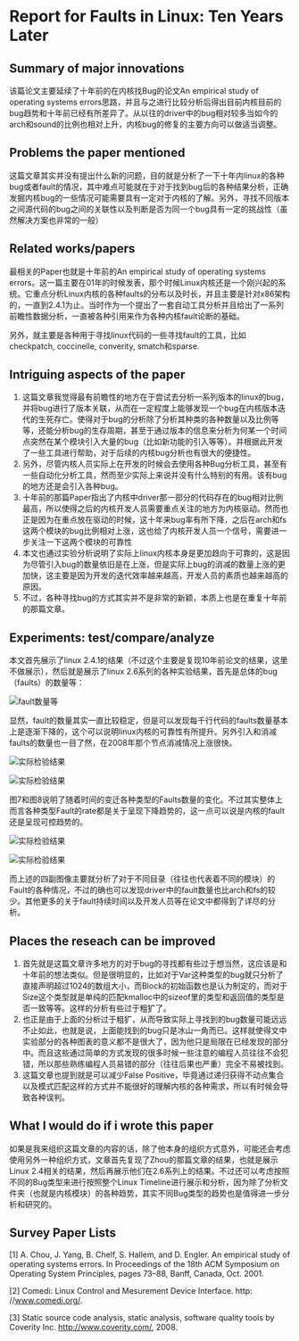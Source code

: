 # Report for Faults in Linux: Ten Years Later

## Summary of major innovations

该篇论文主要延续了十年前的在内核找Bug的论文An empirical study of operating systems errors思路，并且与之进行比较分析后得出目前内核目前的bug趋势和十年前已经有所差异了。从以往的driver中的bug相对较多当如今的arch和sound的比例也相对上升，内核bug的修复的主要方向可以做适当调整。

## Problems the paper mentioned

这篇文章其实并没有提出什么新的问题，目的就是分析了一下十年内linux的各种bug或者fault的情况，其中难点可能就在于对于找到bug后的各种结果分析，正确发掘内核bug的一些情况可能需要具有一定对于内核的了解。另外，寻找不同版本之间源代码的bug之间的关联性以及判断是否为同一个bug具有一定的挑战性（虽然解决方案也非常的一般）

## Related works/papers

最相关的Paper也就是十年前的An empirical study of operating systems errors。这一篇主要在01年的时候发表，那个时候Linux内核还是一个刚兴起的系统。它重点分析Linux内核的各种faults的分布以及时长，并且主要是针对x86架构的，一直到2.4.1为止。当时作为一个提出了一套自动工具分析并且给出了一系列前瞻性数据分析，一直被各种引用来作为各种内核fault论断的基础。

另外，就主要是各种用于寻找linux代码的一些寻找fault的工具，比如checkpatch, coccinelle, converity, smatch和sparse.

## Intriguing aspects of the paper

1. 这篇文章我觉得最有前瞻性的地方在于尝试去分析一系列版本的linux的bug，并将bug进行了版本关联，从而在一定程度上能够发现一个bug在内核版本迭代的生死存亡。使得对于bug的分析除了分析其种类的各种数量以及比例等等，还能分析bug的生存周期，甚至于通过版本的信息来分析为何某一个时间点突然在某个模块引入大量的bug（比如新功能的引入等等）。并根据此开发了一些工具进行帮助，对于后续的内核bug分析也有很大的便捷性。
2. 另外，尽管内核人员实际上在开发的时候会去使用各种Bug分析工具，甚至有一些自动化分析工具，然而至少实际上来说并没有什么特别的有用。该有bug的地方还是会引入各种bug。
3. 十年前的那篇Paper指出了内核中driver那一部分的代码存在的bug相对比例最高，所以使得之后的内核开发人员需要重点关注的地方为内核驱动。然而也正是因为在重点放在驱动的时候，这十年来bug率有所下降，之后在arch和fs这两个模块的bug比例相对上涨，这也给了内核开发人员一个信号，需要进一步关注一下这两个模块的可靠性
4. 本文也通过实验分析说明了实际上linux内核本身是更加趋向于可靠的，这是因为尽管引入bug的数量依旧是在上涨，但是实际上bug的消减的数量上涨的更加快，这主要是因为开发的迭代效率越来越高，开发人员的素质也越来越高的原因。
5. 不过，各种寻找bug的方式其实并不是非常的新颖，本质上也是在重复十年前的那篇文章。

## Experiments: test/compare/analyze

本文首先展示了linux 2.4.1的结果（不过这个主要是复现10年前论文的结果，这里不做展示），然后就是展示了linux 2.6系列的各种实验结果，首先是总体的bug（faults）的数量等：

![fault数量等](./figure6.png)

显然，fault的数量其实一直比较稳定，但是可以发现每千行代码的faults数量基本上是逐渐下降的，这个可以说明linux内核的可靠性有所提升。另外引入和消减faults的数量也一目了然，在2008年那个节点消减情况上涨很快。

![实际检验结果](./figure7.png)

![实际检验结果](./figure8.png)

图7和图8说明了随着时间的变迁各种类型的Faults数量的变化。不过其实整体上而言各种类型Fault的rate都是关于呈现下降趋势的，这一点可以说是内核的fault还是呈现可控趋势的。

![实际检验结果](./figure910.png)

![实际检验结果](./figure1112.png)

而上述的四副图像主要就分析了对于不同目录（往往也代表着不同的模块）的Fault的各种情况，不过的确也可以发现driver中的fault数量也比arch和fs的较少。其他更多的关于fault持续时间以及开发人员等在论文中都得到了详尽的分析。

## Places the reseach can be improved

1. 首先就是这篇文章许多地方的对于bug的寻找都有些过于想当然，这应该是和十年前的想法类似。但是很明显的，比如对于Var这种类型的bug就只分析了直接声明超过1024的数组大小，而Block的初始函数也是认为制定的，而对于Size这个类型就是单纯的匹配kmalloc中的sizeof里的类型和返回值的类型是否一致等等。这样的分析有些过于粗犷了。
2. 也正是由于上面的分析过于粗犷，从而导致实际上寻找到的bug数量可能远远不止如此，也就是说，上面能找到的bug只是冰山一角而已。这样就使得文中实验部分的各种图表的意义都不是很大了，因为他只是局限在已经发现的部分中。而且这些通过简单的方式发现的很多时候一些注意的编程人员往往不会犯错，所以那些熟练编程人员易错的部分（往往后果也严重）完全不易被找到。
3. 这篇文章也提到就是可以减少False Positive，毕竟通过递归获得不动点集合以及模式匹配这样的方式并不能很好的理解内核的各种需求，所以有时候会导致各种误判。

## What I would do if i wrote this paper

如果是我来组织这篇文章的内容的话，除了他本身的组织方式意外，可能还会考虑使用另外一种组织方式，文章首先复现了Zhou的那篇文章的结果，也就是展示Linux 2.4相关的结果，然后再展示他们在2.6系列上的结果。不过还可以考虑按照不同的Bug类型来进行按照整个Linux Timeline进行展示和分析，因为除了分析文件夹（也就是内核模块）的各种趋势，其实不同Bug类型的趋势也是值得进一步分析和研究的。

## Survey Paper Lists

[1] A. Chou, J. Yang, B. Chelf, S. Hallem, and D. Engler. An empirical
study of operating systems errors. In Proceedings of the 18th ACM
Symposium on Operating System Principles, pages 73–88, Banff,
Canada, Oct. 2001.

[2] Comedi: Linux Control and Mesurement Device Interface. http:
//www.comedi.org/.

[3] Static source code analysis, static analysis, software quality tools by
Coverity Inc. http://www.coverity.com/, 2008.















































